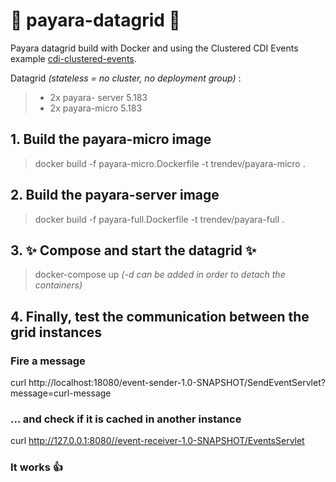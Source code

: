# :star2: payara-datagrid :star2:
Payara datagrid build with Docker and using the Clustered CDI Events example [cdi-clustered-events](https://github.com/trendev/Payara-Examples/tree/master/payara-micro/cdi-clustered-events).

Datagrid _(stateless = no cluster, no deployment group)_ :
> * 2x payara- server 5.183
> * 2x payara-micro 5.183

## 1. Build the payara-micro image
> docker build -f payara-micro.Dockerfile -t trendev/payara-micro .

## 2. Build the payara-server image
> docker build -f payara-full.Dockerfile -t trendev/payara-full .

## 3. :sparkles: Compose and start the datagrid :sparkles:
> docker-compose up _(-d can be added in order to detach the containers)_

## 4. Finally, test the communication between the grid instances
### Fire a message
curl http://localhost:18080/event-sender-1.0-SNAPSHOT/SendEventServlet?message=curl-message
### ... and check if it is cached in another instance
curl http://127.0.0.1:8080//event-receiver-1.0-SNAPSHOT/EventsServlet

### It works :+1:

